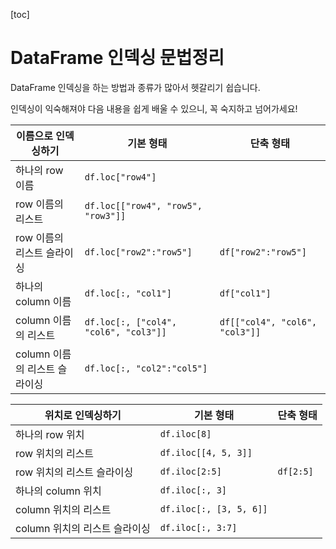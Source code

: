 [toc]



# DataFrame 인덱싱 문법정리

DataFrame 인덱싱을 하는 방법과 종류가 많아서 헷갈리기 쉽습니다.

인덱싱이 익숙해져야 다음 내용을 쉽게 배울 수 있으니, 꼭 숙지하고 넘어가세요!

| 이름으로 인덱싱하기           | 기본 형태                             | 단축 형태                      |
| ----------------------------- | ------------------------------------- | ------------------------------ |
| 하나의 row 이름               | `df.loc["row4"]`                      |                                |
| row 이름의 리스트             | `df.loc[["row4", "row5", "row3"]]`    |                                |
| row 이름의 리스트 슬라이싱    | `df.loc["row2":"row5"]`               | `df["row2":"row5"]`            |
| 하나의 column 이름            | `df.loc[:, "col1"]`                   | `df["col1"]`                   |
| column 이름의 리스트          | `df.loc[:, ["col4", "col6", "col3"]]` | `df[["col4", "col6", "col3"]]` |
| column 이름의 리스트 슬라이싱 | `df.loc[:, "col2":"col5"]`            |                                |



| 위치로 인덱싱하기             | 기본 형태               | 단축 형태 |
| ----------------------------- | ----------------------- | --------- |
| 하나의 row 위치               | `df.iloc[8]`            |           |
| row 위치의 리스트             | `df.iloc[[4, 5, 3]]`    |           |
| row 위치의 리스트 슬라이싱    | `df.iloc[2:5]`          | `df[2:5]` |
| 하나의 column 위치            | `df.iloc[:, 3]`         |           |
| column 위치의 리스트          | `df.iloc[:, [3, 5, 6]]` |           |
| column 위치의 리스트 슬라이싱 | `df.iloc[:, 3:7]`       |           |